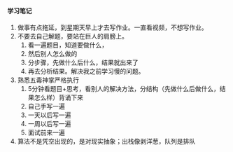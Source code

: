 #### 学习笔记
1. 做事有点拖延，到星期天早上才去写作业。一直看视频，不想写作业。
2. 不要去自己解题，要站在巨人的肩膀上。
    1. 看一遍题目，知道要做什么，
    2. 然后别人怎么做的
    3. 分步骤，先做什么后什么，结果就出来了
    4. 再去分析结果。解决我之前学习慢的问题。
3. 熟悉五毒神掌严格执行
    1. 5分钟看题目+思考，看别人的解决方法，分结构（先做什么后做什么，结果怎么样）背诵下来
    2. 自己手写一遍
    3. 一天以后写一遍
    4. 一周以后写一遍
    5. 面试前来一遍
4. 算法不是凭空出现的，是对现实抽象；出栈像剥洋葱，队列是排队